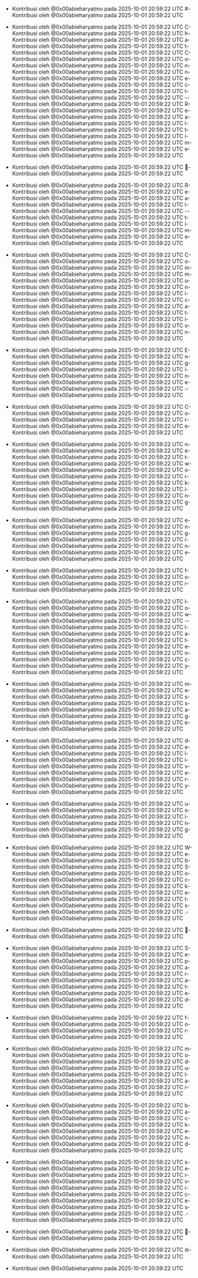 - Kontribusi oleh @0x00abieharyatmo pada 2025-10-01 20:59:22 UTC
#- Kontribusi oleh @0x00abieharyatmo pada 2025-10-01 20:59:22 UTC
 - Kontribusi oleh @0x00abieharyatmo pada 2025-10-01 20:59:22 UTC
C- Kontribusi oleh @0x00abieharyatmo pada 2025-10-01 20:59:22 UTC
h- Kontribusi oleh @0x00abieharyatmo pada 2025-10-01 20:59:22 UTC
a- Kontribusi oleh @0x00abieharyatmo pada 2025-10-01 20:59:22 UTC
t- Kontribusi oleh @0x00abieharyatmo pada 2025-10-01 20:59:22 UTC
C- Kontribusi oleh @0x00abieharyatmo pada 2025-10-01 20:59:22 UTC
o- Kontribusi oleh @0x00abieharyatmo pada 2025-10-01 20:59:22 UTC
n- Kontribusi oleh @0x00abieharyatmo pada 2025-10-01 20:59:22 UTC
n- Kontribusi oleh @0x00abieharyatmo pada 2025-10-01 20:59:22 UTC
e- Kontribusi oleh @0x00abieharyatmo pada 2025-10-01 20:59:22 UTC
c- Kontribusi oleh @0x00abieharyatmo pada 2025-10-01 20:59:22 UTC
t- Kontribusi oleh @0x00abieharyatmo pada 2025-10-01 20:59:22 UTC
-- Kontribusi oleh @0x00abieharyatmo pada 2025-10-01 20:59:22 UTC
R- Kontribusi oleh @0x00abieharyatmo pada 2025-10-01 20:59:22 UTC
e- Kontribusi oleh @0x00abieharyatmo pada 2025-10-01 20:59:22 UTC
a- Kontribusi oleh @0x00abieharyatmo pada 2025-10-01 20:59:22 UTC
l- Kontribusi oleh @0x00abieharyatmo pada 2025-10-01 20:59:22 UTC
t- Kontribusi oleh @0x00abieharyatmo pada 2025-10-01 20:59:22 UTC
i- Kontribusi oleh @0x00abieharyatmo pada 2025-10-01 20:59:22 UTC
m- Kontribusi oleh @0x00abieharyatmo pada 2025-10-01 20:59:22 UTC
e- Kontribusi oleh @0x00abieharyatmo pada 2025-10-01 20:59:22 UTC

- Kontribusi oleh @0x00abieharyatmo pada 2025-10-01 20:59:22 UTC
🔗- Kontribusi oleh @0x00abieharyatmo pada 2025-10-01 20:59:22 UTC
 - Kontribusi oleh @0x00abieharyatmo pada 2025-10-01 20:59:22 UTC
R- Kontribusi oleh @0x00abieharyatmo pada 2025-10-01 20:59:22 UTC
e- Kontribusi oleh @0x00abieharyatmo pada 2025-10-01 20:59:22 UTC
a- Kontribusi oleh @0x00abieharyatmo pada 2025-10-01 20:59:22 UTC
l- Kontribusi oleh @0x00abieharyatmo pada 2025-10-01 20:59:22 UTC
-- Kontribusi oleh @0x00abieharyatmo pada 2025-10-01 20:59:22 UTC
t- Kontribusi oleh @0x00abieharyatmo pada 2025-10-01 20:59:22 UTC
i- Kontribusi oleh @0x00abieharyatmo pada 2025-10-01 20:59:22 UTC
m- Kontribusi oleh @0x00abieharyatmo pada 2025-10-01 20:59:22 UTC
e- Kontribusi oleh @0x00abieharyatmo pada 2025-10-01 20:59:22 UTC
 - Kontribusi oleh @0x00abieharyatmo pada 2025-10-01 20:59:22 UTC
C- Kontribusi oleh @0x00abieharyatmo pada 2025-10-01 20:59:22 UTC
o- Kontribusi oleh @0x00abieharyatmo pada 2025-10-01 20:59:22 UTC
m- Kontribusi oleh @0x00abieharyatmo pada 2025-10-01 20:59:22 UTC
m- Kontribusi oleh @0x00abieharyatmo pada 2025-10-01 20:59:22 UTC
u- Kontribusi oleh @0x00abieharyatmo pada 2025-10-01 20:59:22 UTC
n- Kontribusi oleh @0x00abieharyatmo pada 2025-10-01 20:59:22 UTC
i- Kontribusi oleh @0x00abieharyatmo pada 2025-10-01 20:59:22 UTC
c- Kontribusi oleh @0x00abieharyatmo pada 2025-10-01 20:59:22 UTC
a- Kontribusi oleh @0x00abieharyatmo pada 2025-10-01 20:59:22 UTC
t- Kontribusi oleh @0x00abieharyatmo pada 2025-10-01 20:59:22 UTC
i- Kontribusi oleh @0x00abieharyatmo pada 2025-10-01 20:59:22 UTC
o- Kontribusi oleh @0x00abieharyatmo pada 2025-10-01 20:59:22 UTC
n- Kontribusi oleh @0x00abieharyatmo pada 2025-10-01 20:59:22 UTC
 - Kontribusi oleh @0x00abieharyatmo pada 2025-10-01 20:59:22 UTC
E- Kontribusi oleh @0x00abieharyatmo pada 2025-10-01 20:59:22 UTC
n- Kontribusi oleh @0x00abieharyatmo pada 2025-10-01 20:59:22 UTC
g- Kontribusi oleh @0x00abieharyatmo pada 2025-10-01 20:59:22 UTC
i- Kontribusi oleh @0x00abieharyatmo pada 2025-10-01 20:59:22 UTC
n- Kontribusi oleh @0x00abieharyatmo pada 2025-10-01 20:59:22 UTC
e- Kontribusi oleh @0x00abieharyatmo pada 2025-10-01 20:59:22 UTC
:- Kontribusi oleh @0x00abieharyatmo pada 2025-10-01 20:59:22 UTC
 - Kontribusi oleh @0x00abieharyatmo pada 2025-10-01 20:59:22 UTC
C- Kontribusi oleh @0x00abieharyatmo pada 2025-10-01 20:59:22 UTC
o- Kontribusi oleh @0x00abieharyatmo pada 2025-10-01 20:59:22 UTC
r- Kontribusi oleh @0x00abieharyatmo pada 2025-10-01 20:59:22 UTC
e- Kontribusi oleh @0x00abieharyatmo pada 2025-10-01 20:59:22 UTC
 - Kontribusi oleh @0x00abieharyatmo pada 2025-10-01 20:59:22 UTC
n- Kontribusi oleh @0x00abieharyatmo pada 2025-10-01 20:59:22 UTC
e- Kontribusi oleh @0x00abieharyatmo pada 2025-10-01 20:59:22 UTC
t- Kontribusi oleh @0x00abieharyatmo pada 2025-10-01 20:59:22 UTC
w- Kontribusi oleh @0x00abieharyatmo pada 2025-10-01 20:59:22 UTC
o- Kontribusi oleh @0x00abieharyatmo pada 2025-10-01 20:59:22 UTC
r- Kontribusi oleh @0x00abieharyatmo pada 2025-10-01 20:59:22 UTC
k- Kontribusi oleh @0x00abieharyatmo pada 2025-10-01 20:59:22 UTC
i- Kontribusi oleh @0x00abieharyatmo pada 2025-10-01 20:59:22 UTC
n- Kontribusi oleh @0x00abieharyatmo pada 2025-10-01 20:59:22 UTC
g- Kontribusi oleh @0x00abieharyatmo pada 2025-10-01 20:59:22 UTC
 - Kontribusi oleh @0x00abieharyatmo pada 2025-10-01 20:59:22 UTC
e- Kontribusi oleh @0x00abieharyatmo pada 2025-10-01 20:59:22 UTC
n- Kontribusi oleh @0x00abieharyatmo pada 2025-10-01 20:59:22 UTC
g- Kontribusi oleh @0x00abieharyatmo pada 2025-10-01 20:59:22 UTC
i- Kontribusi oleh @0x00abieharyatmo pada 2025-10-01 20:59:22 UTC
n- Kontribusi oleh @0x00abieharyatmo pada 2025-10-01 20:59:22 UTC
e- Kontribusi oleh @0x00abieharyatmo pada 2025-10-01 20:59:22 UTC
 - Kontribusi oleh @0x00abieharyatmo pada 2025-10-01 20:59:22 UTC
f- Kontribusi oleh @0x00abieharyatmo pada 2025-10-01 20:59:22 UTC
o- Kontribusi oleh @0x00abieharyatmo pada 2025-10-01 20:59:22 UTC
r- Kontribusi oleh @0x00abieharyatmo pada 2025-10-01 20:59:22 UTC
 - Kontribusi oleh @0x00abieharyatmo pada 2025-10-01 20:59:22 UTC
l- Kontribusi oleh @0x00abieharyatmo pada 2025-10-01 20:59:22 UTC
o- Kontribusi oleh @0x00abieharyatmo pada 2025-10-01 20:59:22 UTC
w- Kontribusi oleh @0x00abieharyatmo pada 2025-10-01 20:59:22 UTC
-- Kontribusi oleh @0x00abieharyatmo pada 2025-10-01 20:59:22 UTC
l- Kontribusi oleh @0x00abieharyatmo pada 2025-10-01 20:59:22 UTC
a- Kontribusi oleh @0x00abieharyatmo pada 2025-10-01 20:59:22 UTC
t- Kontribusi oleh @0x00abieharyatmo pada 2025-10-01 20:59:22 UTC
e- Kontribusi oleh @0x00abieharyatmo pada 2025-10-01 20:59:22 UTC
n- Kontribusi oleh @0x00abieharyatmo pada 2025-10-01 20:59:22 UTC
c- Kontribusi oleh @0x00abieharyatmo pada 2025-10-01 20:59:22 UTC
y- Kontribusi oleh @0x00abieharyatmo pada 2025-10-01 20:59:22 UTC
 - Kontribusi oleh @0x00abieharyatmo pada 2025-10-01 20:59:22 UTC
m- Kontribusi oleh @0x00abieharyatmo pada 2025-10-01 20:59:22 UTC
e- Kontribusi oleh @0x00abieharyatmo pada 2025-10-01 20:59:22 UTC
s- Kontribusi oleh @0x00abieharyatmo pada 2025-10-01 20:59:22 UTC
s- Kontribusi oleh @0x00abieharyatmo pada 2025-10-01 20:59:22 UTC
a- Kontribusi oleh @0x00abieharyatmo pada 2025-10-01 20:59:22 UTC
g- Kontribusi oleh @0x00abieharyatmo pada 2025-10-01 20:59:22 UTC
e- Kontribusi oleh @0x00abieharyatmo pada 2025-10-01 20:59:22 UTC
 - Kontribusi oleh @0x00abieharyatmo pada 2025-10-01 20:59:22 UTC
d- Kontribusi oleh @0x00abieharyatmo pada 2025-10-01 20:59:22 UTC
e- Kontribusi oleh @0x00abieharyatmo pada 2025-10-01 20:59:22 UTC
l- Kontribusi oleh @0x00abieharyatmo pada 2025-10-01 20:59:22 UTC
i- Kontribusi oleh @0x00abieharyatmo pada 2025-10-01 20:59:22 UTC
v- Kontribusi oleh @0x00abieharyatmo pada 2025-10-01 20:59:22 UTC
e- Kontribusi oleh @0x00abieharyatmo pada 2025-10-01 20:59:22 UTC
r- Kontribusi oleh @0x00abieharyatmo pada 2025-10-01 20:59:22 UTC
y- Kontribusi oleh @0x00abieharyatmo pada 2025-10-01 20:59:22 UTC
 - Kontribusi oleh @0x00abieharyatmo pada 2025-10-01 20:59:22 UTC
u- Kontribusi oleh @0x00abieharyatmo pada 2025-10-01 20:59:22 UTC
s- Kontribusi oleh @0x00abieharyatmo pada 2025-10-01 20:59:22 UTC
i- Kontribusi oleh @0x00abieharyatmo pada 2025-10-01 20:59:22 UTC
n- Kontribusi oleh @0x00abieharyatmo pada 2025-10-01 20:59:22 UTC
g- Kontribusi oleh @0x00abieharyatmo pada 2025-10-01 20:59:22 UTC
 - Kontribusi oleh @0x00abieharyatmo pada 2025-10-01 20:59:22 UTC
W- Kontribusi oleh @0x00abieharyatmo pada 2025-10-01 20:59:22 UTC
e- Kontribusi oleh @0x00abieharyatmo pada 2025-10-01 20:59:22 UTC
b- Kontribusi oleh @0x00abieharyatmo pada 2025-10-01 20:59:22 UTC
S- Kontribusi oleh @0x00abieharyatmo pada 2025-10-01 20:59:22 UTC
o- Kontribusi oleh @0x00abieharyatmo pada 2025-10-01 20:59:22 UTC
c- Kontribusi oleh @0x00abieharyatmo pada 2025-10-01 20:59:22 UTC
k- Kontribusi oleh @0x00abieharyatmo pada 2025-10-01 20:59:22 UTC
e- Kontribusi oleh @0x00abieharyatmo pada 2025-10-01 20:59:22 UTC
t- Kontribusi oleh @0x00abieharyatmo pada 2025-10-01 20:59:22 UTC
s- Kontribusi oleh @0x00abieharyatmo pada 2025-10-01 20:59:22 UTC
.- Kontribusi oleh @0x00abieharyatmo pada 2025-10-01 20:59:22 UTC
 - Kontribusi oleh @0x00abieharyatmo pada 2025-10-01 20:59:22 UTC
💬- Kontribusi oleh @0x00abieharyatmo pada 2025-10-01 20:59:22 UTC
 - Kontribusi oleh @0x00abieharyatmo pada 2025-10-01 20:59:22 UTC
S- Kontribusi oleh @0x00abieharyatmo pada 2025-10-01 20:59:22 UTC
e- Kontribusi oleh @0x00abieharyatmo pada 2025-10-01 20:59:22 UTC
p- Kontribusi oleh @0x00abieharyatmo pada 2025-10-01 20:59:22 UTC
a- Kontribusi oleh @0x00abieharyatmo pada 2025-10-01 20:59:22 UTC
r- Kontribusi oleh @0x00abieharyatmo pada 2025-10-01 20:59:22 UTC
a- Kontribusi oleh @0x00abieharyatmo pada 2025-10-01 20:59:22 UTC
t- Kontribusi oleh @0x00abieharyatmo pada 2025-10-01 20:59:22 UTC
e- Kontribusi oleh @0x00abieharyatmo pada 2025-10-01 20:59:22 UTC
d- Kontribusi oleh @0x00abieharyatmo pada 2025-10-01 20:59:22 UTC
 - Kontribusi oleh @0x00abieharyatmo pada 2025-10-01 20:59:22 UTC
f- Kontribusi oleh @0x00abieharyatmo pada 2025-10-01 20:59:22 UTC
o- Kontribusi oleh @0x00abieharyatmo pada 2025-10-01 20:59:22 UTC
r- Kontribusi oleh @0x00abieharyatmo pada 2025-10-01 20:59:22 UTC
 - Kontribusi oleh @0x00abieharyatmo pada 2025-10-01 20:59:22 UTC
m- Kontribusi oleh @0x00abieharyatmo pada 2025-10-01 20:59:22 UTC
o- Kontribusi oleh @0x00abieharyatmo pada 2025-10-01 20:59:22 UTC
d- Kontribusi oleh @0x00abieharyatmo pada 2025-10-01 20:59:22 UTC
u- Kontribusi oleh @0x00abieharyatmo pada 2025-10-01 20:59:22 UTC
l- Kontribusi oleh @0x00abieharyatmo pada 2025-10-01 20:59:22 UTC
a- Kontribusi oleh @0x00abieharyatmo pada 2025-10-01 20:59:22 UTC
r- Kontribusi oleh @0x00abieharyatmo pada 2025-10-01 20:59:22 UTC
 - Kontribusi oleh @0x00abieharyatmo pada 2025-10-01 20:59:22 UTC
b- Kontribusi oleh @0x00abieharyatmo pada 2025-10-01 20:59:22 UTC
a- Kontribusi oleh @0x00abieharyatmo pada 2025-10-01 20:59:22 UTC
c- Kontribusi oleh @0x00abieharyatmo pada 2025-10-01 20:59:22 UTC
k- Kontribusi oleh @0x00abieharyatmo pada 2025-10-01 20:59:22 UTC
e- Kontribusi oleh @0x00abieharyatmo pada 2025-10-01 20:59:22 UTC
n- Kontribusi oleh @0x00abieharyatmo pada 2025-10-01 20:59:22 UTC
d- Kontribusi oleh @0x00abieharyatmo pada 2025-10-01 20:59:22 UTC
 - Kontribusi oleh @0x00abieharyatmo pada 2025-10-01 20:59:22 UTC
s- Kontribusi oleh @0x00abieharyatmo pada 2025-10-01 20:59:22 UTC
e- Kontribusi oleh @0x00abieharyatmo pada 2025-10-01 20:59:22 UTC
r- Kontribusi oleh @0x00abieharyatmo pada 2025-10-01 20:59:22 UTC
v- Kontribusi oleh @0x00abieharyatmo pada 2025-10-01 20:59:22 UTC
i- Kontribusi oleh @0x00abieharyatmo pada 2025-10-01 20:59:22 UTC
c- Kontribusi oleh @0x00abieharyatmo pada 2025-10-01 20:59:22 UTC
e- Kontribusi oleh @0x00abieharyatmo pada 2025-10-01 20:59:22 UTC
s- Kontribusi oleh @0x00abieharyatmo pada 2025-10-01 20:59:22 UTC
.- Kontribusi oleh @0x00abieharyatmo pada 2025-10-01 20:59:22 UTC
 - Kontribusi oleh @0x00abieharyatmo pada 2025-10-01 20:59:22 UTC
📡- Kontribusi oleh @0x00abieharyatmo pada 2025-10-01 20:59:22 UTC
 - Kontribusi oleh @0x00abieharyatmo pada 2025-10-01 20:59:22 UTC
🌐- Kontribusi oleh @0x00abieharyatmo pada 2025-10-01 20:59:22 UTC

- Kontribusi oleh @0x00abieharyatmo pada 2025-10-01 20:59:22 UTC
